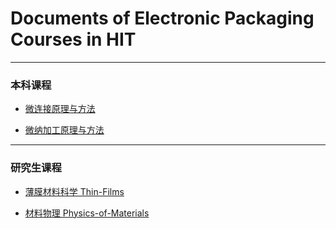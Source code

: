 # Documents of Electronic Packaging Courses in HIT

---
### 本科课程

* [微连接原理与方法](Micro-connection/summary.md)

* [微纳加工原理与方法](Micro-nano-Processing/summary.md)

---
### 研究生课程

* [薄膜材料科学 Thin-Films](Physics-of-Materials/Physics-of-Materials.ipynb)

* [材料物理 Physics-of-Materials](Thin-Films/薄膜.ipynb)